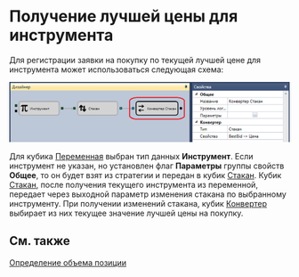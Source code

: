 # Получение лучшей цены для инструмента

Для регистрации заявки на покупку по текущей лучшей цене для инструмента может использоваться следующая схема:

![Designer Get the best rates for the tool 00](../images/Designer_Get_best_quote_for_instrument_00.png)

Для кубика [Переменная](Designer_Variable.md) выбран тип данных **Инструмент**. Если инструмент не указан, но установлен флаг **Параметры** группы свойств **Общее**, то он будет взят из стратегии и передан в кубик [Стакан](Designer_Depth.md). Кубик [Стакан](Designer_Depth.md), после получения текущего инструмента из переменной, передает через выходной параметр изменения стакана по выбранному инструменту. При получении изменений стакана, кубик [Конвертер](Designer_Converter.md) выбирает из них текущее значение лучшей цены на покупку.

## См. также

[Определение объема позиции](Designer_Determination_of_volume_position.md)
